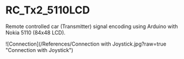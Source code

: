 # RC_Tx2_5110LCD
Remote controlled car (Transmitter) signal encoding using Arduino with Nokia 5110 (84x48 LCD).

![Connection](/References/Connection with Joystick.jpg?raw=true "Connection with Joystick")
